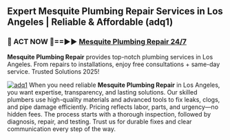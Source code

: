 ## Expert Mesquite Plumbing Repair Services in Los Angeles | Reliable & Affordable (adq1)  

<h3>🚿 ACT NOW 🌟==►► <a href="https://tinyurl.com/2ne6vx2x" rel="nofollow">Mesquite Plumbing Repair 24/7</a></h3>

**Mesquite Plumbing Repair** provides top-notch plumbing services in Los Angeles. From repairs to installations, enjoy free consultations + same-day service. Trusted Solutions 2025!

[![adq1](https://i.imgur.com/4PFF4AK.jpeg)](https://tinyurl.com/2ne6vx2x)
When you need reliable **Mesquite Plumbing Repair** in Los Angeles, you want expertise, transparency, and lasting solutions. Our skilled plumbers use high-quality materials and advanced tools to fix leaks, clogs, and pipe damage efficiently. Pricing reflects labor, parts, and urgency—no hidden fees. The process starts with a thorough inspection, followed by diagnosis, repair, and testing. Trust us for durable fixes and clear communication every step of the way.